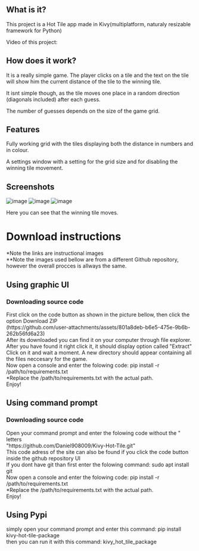 ## What is it?
<p>This project is a Hot Tile app made in Kivy(multiplatform, naturaly resizable framework for Python)</p>
<p>Video of this project: </p>

## How does it work?
<p>It is a really simple game. The player clicks on a tile and the text on the tile will show him the current distance of the tile to the winning tile.</p>
<p>It isnt simple though, as the tile moves one place in a random direction (diagonals included) after each guess.</p>
<p>The number of guesses depends on the size of the game grid.</p>

## Features
<p>Fully working grid with the tiles displaying both the distance in numbers and in colour.</p>
<p>A settings window with a setting for the grid size and for disabling the winning tile movement.</p>

## Screenshots
![image](https://github.com/user-attachments/assets/f7cef19a-fb85-4c3a-b85d-ebeac4eb5abd)
![image](https://github.com/user-attachments/assets/7b0200e6-1618-4a04-81f7-bb9433366192)
![image](https://github.com/user-attachments/assets/4aa390ee-9773-40ea-8480-e8b9b3487ed3)
<p>Here you can see that the winning tile moves.</p>

<h1>Download instructions</h1>
*Note the links are instructional images <br>
**Note the images used bellow are from a different Github repository, however the overall procces is allways the same. <br>
<h2>Using graphic UI</h2>
<h3>Downloading source code </h3>
First click on the code button as shown in the picture bellow, then click the option Download ZIP <br>
(https://github.com/user-attachments/assets/801a8deb-b6e5-475e-9b6b-262b56fd6a23) <br>
After its downloaded you can find it on your computer through file explorer. After you have found it right click it, it should display option called "Extract" <br>
Click on it and wait a moment. A new directory should appear containing all the files neccesary for the game.<br>
Now open a console and enter the folowing code: pip install -r /path/to/requirements.txt <br>
*Replace the /path/to/requirements.txt with the actual path. <br>
Enjoy! <br>
<h2>Using command prompt</h2>
<h3>Downloading source code </h3>
Open your command prompt and enter the folowing code without the " letters <br>
"https://github.com/Daniel908009/Kivy-Hot-Tile.git" <br>
This code adress of the site can also be found if you click the code button inside the github repository UI <br>
If you dont have git than first enter the folowing command: sudo apt install git <br>
Now open a console and enter the folowing code: pip install -r /path/to/requirements.txt <br>
*Replace the /path/to/requirements.txt with the actual path. <br>
Enjoy! <br>
<h2>Using Pypi</h2>
simply open your command prompt and enter this command: pip install kivy-hot-tile-package <br>
then you can run it with this command: kivy_hot_tile_package
